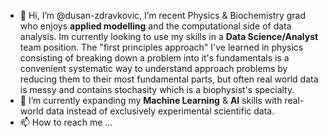 - 👋 Hi, I’m @dusan-zdravkovic,
I’m recent Physics & Biochemistry grad who enjoys **applied modelling** and the computational side of data analysis. Im currently looking to use my skills in a **Data Science/Analyst** team position. The "first principles approach" I've learned in physics consisting of breaking down a problem into it's fundamentals is a convenient systematic way to understand approach problems by reducing them to their most fundamental parts, but often real world data is messy and contains stochasity which is a biophysist's specialty.
- 🌱 I’m currently expanding my **Machine Learning** & **AI** skills with real-world data instead of exclusively experimental scientific data.
- 📫 How to reach me ...
<!---
dusan-zdravkovic/dusan-zdravkovic is a ✨ special ✨ repository because its `README.md` (this file) appears on your GitHub profile.
You can click the Preview link to take a look at your changes.
--->
